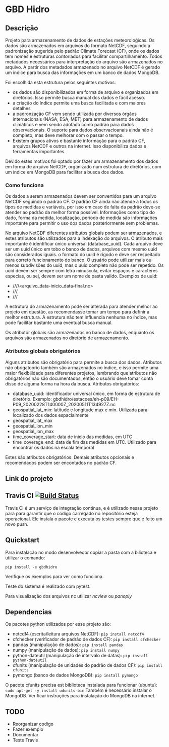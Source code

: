 # GBD Hidro 
 
## Descrição
Projeto para armazenamento de dados de estações meteoroloǵicas. Os dados são armazenados em arquivos do
formato NetCDF, seguindo a padronização sugerida pelo padrão Climate Forecast (CF), onde os dados tem
nomes e estruturas contorlados para facilitar compartilhamento. Todos metadados necessários para interpretação
do arquivo são armazenados no arquivo. A partir dos metadados armazenado no arquivo NetCDF é gerado um índice
para busca das informações em um banco de dados MongoDB.

Foi escolhida esta estrutura pelos seguintes motivos:
- os dados são disponibilizados em forma de arquivo e organizados em diretórios. Isso permite 
busca manual dos dados e fácil acesso.
- a criação do índice permite uma busca facilitada e com maiores detalhes
- a padronzação CF vem sendo utilizada por diversos órgãos internacionais (NASA, ESA, MET) para armazenamento de dados
climáticos e vem sendo adotado como padrão para dados observacionais. O suporte para dados observacioanais
ainda não é completo, mas deve melhorar com o passar o tempo.
- Existem grupos ativos e bastante informação para o padrão CF, arquivos NetCDF e outros na internet. Isso
disponibiliza dados e ferramentas importantes.

Devido estes motivos foi optado por fazer um armazenamento dos dados em forma de arquivo NetCDF, organizado
num estrutura de diretórios, com um índice em MongoDB para facilitar a busca dos dados.

### Como funciona
Os dados a serem armazenados devem ser convertidos para um arquivo NetCDF seguindo o padrão CF. O padrão
CF ainda não atende a todos os tipos de medidas e variáveis, por isso em caso de falta da padrão deve-se 
atender ao padrão da melhor forma possível. Informações como tipo do dado, forma da medida, localização,
período de medida são informações importante para permitir o uso dos dados posteriormente sem problemas.

No arquivo NetCDF diferentes atributos globais podem ser armazenados, e estes atributos são utilizados
para a indexação do arquivos. O atributo mais importante é identificar único universal (database_uuid). Cada
arquivo deve ser um uuid único em tobo o banco de dados, arquivos com mesmo uuid são considerados iguais. 
o formato do uuid é rígodo e deve ser respeitado para correto funcionamento do banco. O usuário pode
utilizar mais ou menos subdivisões do uuid, mas o uuid completo não pode ser repetido. Os uuid devem
ser sempre com letra minuscula, evitar espaços e caracteres especias, ou sej, devem ser um nome de pasta valido.
Exemplos de uuid:
- <universidade>/<projeto>/<estacoes>/<idestacao>/<arquivo_data-inicio_data-final.nc>
- <projeto>/<estacoes>/<ID>/<nome do arquivo>
- <projeto>/<processado>/<ID>/<nome do arquivo>

A estrutura do armazenamento pode ser alterada para atender melhor ao projeto em questão, as recomendasse
tomar um tempo para definir a melhor estrutura. A estrutura não tem influencia nenhuma no índice, mas
pode facilitar bastante uma eventual busca manual.

Os atributor globais são armazenados no banco de dados, enquanto os arquivos são armazenados no diretório 
de armazenamento.

### Atributos globais obrigatórios
Alguns atributos são obrigatório para permite a busca dos dados. Atributos não obrigatoório também são 
armazenados no índice, e isso permite uma maior flexibilidade para diferentes projetos, lembrando que
atributos não obrigatórios não são documentados, então o usuário deve tomar conta disso de alguma forma
na hora da busca.
Atributos obrigatórios:
- database_uuid: identificador universal único, em forma de estrutura de diretório. Exemplo: gbdhidro/estacoes/eh-p09/EH-P09_20200228T140000Z_20200511T134927Z.nc
- geospatial_lat_min: latitude e longitude max e min. Utilizada para localizado dos dados espacialmente
- geospatial_lat_max
- geospatial_lon_min
- geospatial_lon_max
- time_coverage_start: data de inicio das medidas, em UTC
- time_coverage_end: data de fim das medidas em UTC. Utilizado para encontrar os dados na escala temporal

Estes são atributos obrigatórios. Demais atributos opcionais e recomendados podem ser encontados no 
padrão CF.

## Link do projeto

## Travis CI [![Build Status](https://travis-ci.org/JairoRotava/gbdhidro.svg?branch=master)](https://travis-ci.org/JairoRotava/gbdhidro)
Travis CI é um serviço de integração contínua, e é utilizado nesse projeto para para garantir que
o código carregado no repositório esteja operacional. Ele instala o pacote e executa os testes sempre
que é feito um novo push.
 
## Quickstart
Para instalação no modo desenvolvedor copiar a pasta com a bilioteca e utilizar o comando:

```pip install -e gbdhidro```

Verifique os exemplos para ver como funciona.

Teste do sistema é realizado com pytest.

Para visualização dos arquivos nc utilizar *ncview* ou *panoply*

## Dependencias
Os pacotes python utilizados por esse projeto são:
- netcdf4 (escrita/leitura arquivos NetCDF): ```pip install netcdf4```
- cfchecker (verificador de padrão de dados CF): ```pip install cfchecker```
- pandas (manipulação de dados): ```pip install pandas```
- numpy (manipulação de dados): ```pip install numpy```
- python-dateutil (manipulação de intervalo de datas): ```pip install python-dateutil```
- cfunits (manipulação de unidades do padrão de dados CF): ```pip install cfunits```
- pymongo (banco de dados MongoDB): ```pip install pymongo```

O pacote cfunits precisa est biblioteca instalada para funcionar (ubuntu): ```sudo apt-get -y install udunits-bin```
Também é necessário instalar o MongoDB. Verificar instruções para instalação do MongoDB na internet.

## TODO
- Reorganizar codigo
- Fazer exemplo
- Documentar
- Teste Travis
